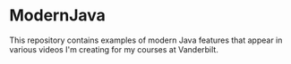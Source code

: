 # ModernJava
This repository contains examples of modern Java features that appear in various videos I'm creating for my courses at Vanderbilt.
